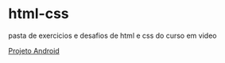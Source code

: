# html-css
 pasta de exercicios e desafios de html e css do curso em video


<a href="https://luizdanieldev.github.io/html-css/exercicios/desafio010/desafio010.html">Projeto Android</a>
